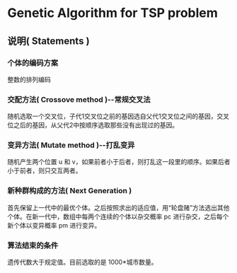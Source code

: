# Genetic Algorithm for TSP problem

## 说明( Statements )

### 个体的编码方案
  整数的排列编码

### 交配方法( Crossove method )--常规交叉法
  随机选取一个交叉位，子代1交叉位之前的基因选自父代1交叉位之间的基因，交叉位之后的基因，从父代2中按顺序选取那些没有出现过的基因。

### 变异方法( Mutate method )--打乱变异
  随机产生两个位置 u 和 v，如果前者小于后者，则打乱这一段里的顺序。如果后者小于前者，则只交互两者。

### 新种群构成的方法( Next Generation )
  首先保留上一代中的最优个体。之后按照求出的适应值，用“轮盘赌”方法选出其他个体。在新一代中，数组中每两个连续的个体以杂交概率 pc 进行杂交，之后每个新个体以变异概率 pm 进行变异。

### 算法结束的条件
  遗传代数大于规定值。目前选取的是 1000*城市数量。
